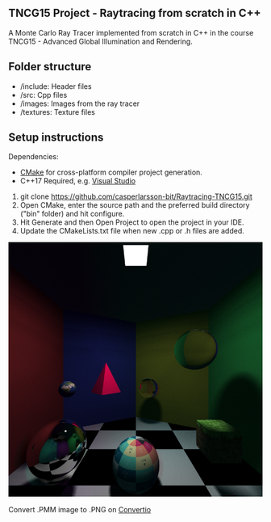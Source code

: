 ## TNCG15 Project - Raytracing from scratch in C++

A Monte Carlo Ray Tracer implemented from scratch in C++ in the course TNCG15 - Advanced Global Illumination and Rendering.

## Folder structure

- /include: Header files
- /src: Cpp files
- /images: Images from the ray tracer
- /textures: Texture files

## Setup instructions

Dependencies:

- [CMake](https://cmake.org/download/) for cross-platform compiler project generation.
- C++17 Required, e.g. [Visual Studio](https://visualstudio.microsoft.com/downloads/)

1. git clone https://github.com/casperlarsson-bit/Raytracing-TNCG15.git
2. Open CMake, enter the source path and the preferred build directory ("bin" folder) and hit configure.
3. Hit Generate and then Open Project to open the project in your IDE.
4. Update the CMakeLists.txt file when new .cpp or .h files are added.

<img src="images/Raytracing.png" alt="Raytracer" />

Convert .PMM image to .PNG on [Convertio](https://convertio.co/)
